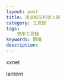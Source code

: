 ```yaml
---
layout: post
title: 浅谈如何科学上网
category: 工具链
tags: 
    效率工具链
keywords: 翻墙
description: 
---
```



xxnet

lantern